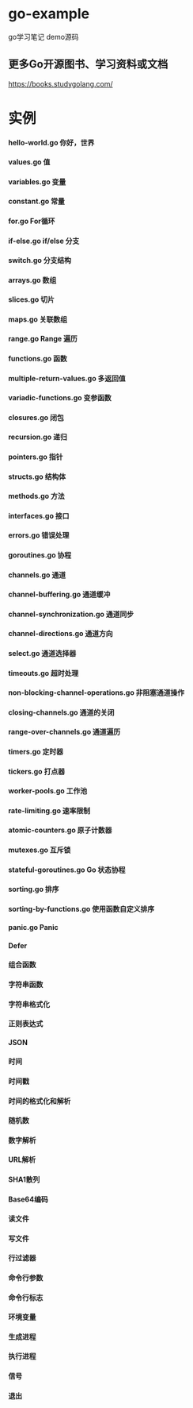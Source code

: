 # go-example
go学习笔记 demo源码

## 更多Go开源图书、学习资料或文档
https://books.studygolang.com/

# 实例
#### hello-world.go  你好，世界
#### values.go       值
#### variables.go    变量
#### constant.go     常量
#### for.go          For循环
#### if-else.go      if/else 分支
#### switch.go       分支结构
#### arrays.go       数组
#### slices.go       切片
#### maps.go         关联数组
#### range.go        Range 遍历
#### functions.go    函数
#### multiple-return-values.go  多返回值
#### variadic-functions.go      变参函数
#### closures.go                闭包
#### recursion.go  递归
#### pointers.go  指针
#### structs.go 结构体
#### methods.go 方法
#### interfaces.go 接口
#### errors.go 错误处理
#### goroutines.go 协程
#### channels.go 通道
#### channel-buffering.go 通道缓冲
#### channel-synchronization.go 通道同步
#### channel-directions.go 通道方向
#### select.go  通道选择器
#### timeouts.go  超时处理
#### non-blocking-channel-operations.go 非阻塞通道操作
#### closing-channels.go 通道的关闭
#### range-over-channels.go 通道遍历
#### timers.go 定时器
#### tickers.go 打点器
#### worker-pools.go  工作池
#### rate-limiting.go 速率限制
#### atomic-counters.go 原子计数器
#### mutexes.go 互斥锁
#### stateful-goroutines.go Go 状态协程
#### sorting.go 排序
#### sorting-by-functions.go  使用函数自定义排序
#### panic.go Panic
#### Defer
#### 组合函数
#### 字符串函数
#### 字符串格式化
#### 正则表达式
#### JSON
#### 时间
#### 时间戳
#### 时间的格式化和解析
#### 随机数
#### 数字解析
#### URL解析
#### SHA1散列
#### Base64编码
#### 读文件
#### 写文件
#### 行过滤器
#### 命令行参数
#### 命令行标志
#### 环境变量
#### 生成进程
#### 执行进程
#### 信号
#### 退出